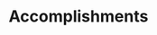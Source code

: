 ---
# An instance of the Accomplishments widget.
# Documentation: https://sourcethemes.com/academic/docs/page-builder/
widget: accomplishments

# This file represents a page section.
headless: true

# Order that this section appears on the page.
weight: 50

# Note: `&shy;` is used to add a 'soft' hyphen in a long heading.
title: 'Accomplish&shy;ments'
subtitle:

# Date format
#   Refer to https://wowchemy.com/docs/customization/#date-format
date_format: Jan 2006

# Accomplishments.
#   Add/remove as many `item` blocks below as you like.
#   `title`, `organization`, and `date_start` are the required parameters.
#   Leave other parameters empty if not required.
#   Begin multi-line descriptions with YAML's `|2-` multi-line prefix.
item:
- certificate_url: "media/digitalrace.jfif"
  date_end: ""
  date_start: "2019-05-01"
  description:  "and https://www.gre.ac.uk/articles/public-relations/a4119-self-driving-cars"
  organization: "FTP Corporation"
  organization_url: "https://fpt.com.vn/en"
  title: "Digital Race Certificate of attendance"
  url: "https://fpt.com.vn/en/newsroom/detail/digital-race-final-round-autonomous-car-result-with-the-incubation-of-fpt"

- certificate_url: "media/Hackathon.jfif"
  date_end: ""
  date_start: "2020-03-01"
  description: "CompSoc Hackathon"
  organization: "Student Union, University of Greenwich"
  organization_url: "https://www.greenwichsu.co.uk/"
  title: "Hack the Planet challenge"
  url: "https://www.greenwichsu.co.uk/societies/scs/"
  
- certificate_url: ""
  date_end: ""
  date_start: "2019-10-21"
  description: "CompSoc Hackathon  media/DisruptNormandy.jfif"
  organization: "Normandie University"
  organization_url: "https://www.normandie-univ.fr/entrepreneuriat-presentation/missions-et-objectifs-disrupt/"
  title: "The Hackathon by Disrupt Normandy"
  url: "https://blogs.gre.ac.uk/scholarsinspotlight/2019/11/08/greenwich-students-participate-in-a-hackathon-by-disrupt-normandy-france/"

- certificate_url: "media/silverVolunteering.jfif"
  date_end: ""
  date_start: "2020-03-15"
  description: "GSCV Silver Certificate"
  organization: "Student Union, University of Greenwich"
  organization_url: "https://www.greenwichsu.co.uk/"
  title: "GSCV Silver Certificate for Volunteering"
  url: "https://www.greenwichsu.co.uk/societies/scs/"

---
